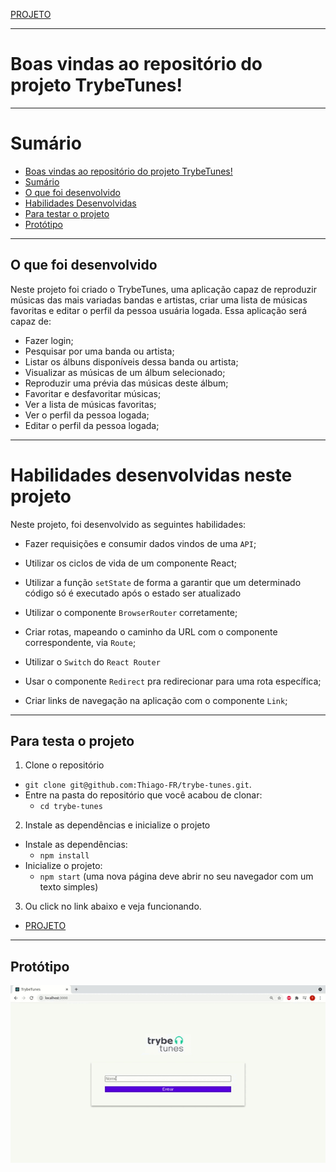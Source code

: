 [PROJETO](https://trybe-tunes.vercel.app/)

---

# Boas vindas ao repositório do projeto TrybeTunes!

---

# Sumário

- [Boas vindas ao repositório do projeto TrybeTunes!](#boas-vindas-ao-repositório-do-projeto-trybetunes)
- [Sumário](#sumário)
- [O que foi desenvolvido](#o-que-foi-desenvolvido)
- [Habilidades Desenvolvidas](#habilidades)
- [Para testar o projeto](#testar-o-projeto)
- [Protótipo](#prototipo)

---

## O que foi desenvolvido <a name="o-que-foi-desenvolvido"></a>

Neste projeto foi criado o TrybeTunes, uma aplicação capaz de reproduzir músicas das mais variadas bandas e artistas, criar uma lista de músicas favoritas e editar o perfil da pessoa usuária logada. Essa aplicação será capaz de:

  - Fazer login;
  - Pesquisar por uma banda ou artista;
  - Listar os álbuns disponíveis dessa banda ou artista;
  - Visualizar as músicas de um álbum selecionado;
  - Reproduzir uma prévia das músicas deste álbum;
  - Favoritar e desfavoritar músicas;
  - Ver a lista de músicas favoritas;
  - Ver o perfil da pessoa logada;
  - Editar o perfil da pessoa logada;

---

# Habilidades desenvolvidas neste projeto <a name="habilidades"></a>
Neste projeto, foi desenvolvido as seguintes habilidades:

  * Fazer requisições e consumir dados vindos de uma `API`;

  * Utilizar os ciclos de vida de um componente React;

  * Utilizar a função `setState` de forma a garantir que um determinado código só é executado após o estado ser atualizado
  
  * Utilizar o componente `BrowserRouter` corretamente;

  * Criar rotas, mapeando o caminho da URL com o componente correspondente, via `Route`;

  * Utilizar o `Switch` do `React Router`

  * Usar o componente `Redirect` pra redirecionar para uma rota específica;

  * Criar links de navegação na aplicação com o componente `Link`;


---

## Para testa o projeto <a name="testar-o-projeto"></a>

1. Clone o repositório
  * `git clone git@github.com:Thiago-FR/trybe-tunes.git`.
  * Entre na pasta do repositório que você acabou de clonar:
    * `cd trybe-tunes`

2. Instale as dependências e inicialize o projeto
  * Instale as dependências:
    * `npm install`
  * Inicialize o projeto:
    * `npm start` (uma nova página deve abrir no seu navegador com um texto simples)

3. Ou click no link abaixo e veja funcionando.
  * [PROJETO](https://trybe-tunes.vercel.app/)
---
## Protótipo <a name="prototipo"></a>

![Protótipo](/trybeTuner.gif)
